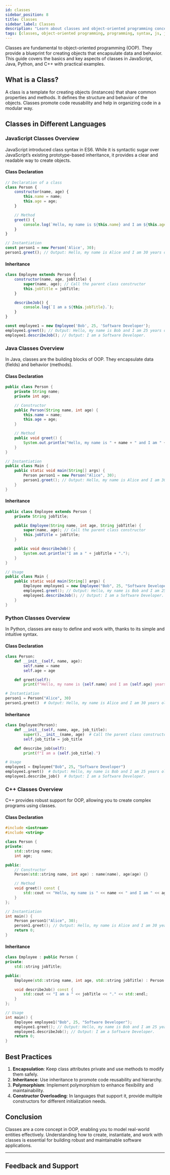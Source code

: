 ```yaml
---
id: classes
sidebar_position: 8
title: Classes
sidebar_label: Classes
description: "Learn about classes and object-oriented programming concepts in JavaScript, Java, Python, and C++. Understand how to create, instantiate, and work with classes effectively in these popular languages."
tags: [classes, object-oriented programming, programming, syntax, js, java, python, cpp]
---
```


Classes are fundamental to object-oriented programming (OOP). They provide a blueprint for creating objects that encapsulate data and behavior. This guide covers the basics and key aspects of classes in JavaScript, Java, Python, and C++ with practical examples.

<Ads />

## What is a Class?

A class is a template for creating objects (instances) that share common properties and methods. It defines the structure and behavior of the objects. Classes promote code reusability and help in organizing code in a modular way.

## Classes in Different Languages

<Tabs>
  <TabItem value="javascript" label="JavaScript" default>

### JavaScript Classes Overview

JavaScript introduced class syntax in ES6. While it is syntactic sugar over JavaScript’s existing prototype-based inheritance, it provides a clear and readable way to create objects.

#### Class Declaration

```js title="JavaScript Class Example"
// Declaration of a class
class Person {
    constructor(name, age) {
        this.name = name;
        this.age = age;
    }

    // Method
    greet() {
        console.log(`Hello, my name is ${this.name} and I am ${this.age} years old.`);
    }
}

// Instantiation
const person1 = new Person('Alice', 30);
person1.greet(); // Output: Hello, my name is Alice and I am 30 years old.
```

#### Inheritance

```js title="JavaScript Inheritance Example"
class Employee extends Person {
    constructor(name, age, jobTitle) {
        super(name, age); // Call the parent class constructor
        this.jobTitle = jobTitle;
    }

    describeJob() {
        console.log(`I am a ${this.jobTitle}.`);
    }
}

const employee1 = new Employee('Bob', 25, 'Software Developer');
employee1.greet(); // Output: Hello, my name is Bob and I am 25 years old.
employee1.describeJob(); // Output: I am a Software Developer.
```

  </TabItem>

  <TabItem value="java" label="Java">

### Java Classes Overview

In Java, classes are the building blocks of OOP. They encapsulate data (fields) and behavior (methods).

#### Class Declaration

```java title="Java Class Example"
public class Person {
    private String name;
    private int age;

    // Constructor
    public Person(String name, int age) {
        this.name = name;
        this.age = age;
    }

    // Method
    public void greet() {
        System.out.println("Hello, my name is " + name + " and I am " + age + " years old.");
    }
}

// Instantiation
public class Main {
    public static void main(String[] args) {
        Person person1 = new Person("Alice", 30);
        person1.greet(); // Output: Hello, my name is Alice and I am 30 years old.
    }
}
```

#### Inheritance

```java title="Java Inheritance Example"
public class Employee extends Person {
    private String jobTitle;

    public Employee(String name, int age, String jobTitle) {
        super(name, age); // Call the parent class constructor
        this.jobTitle = jobTitle;
    }

    public void describeJob() {
        System.out.println("I am a " + jobTitle + ".");
    }
}

// Usage
public class Main {
    public static void main(String[] args) {
        Employee employee1 = new Employee("Bob", 25, "Software Developer");
        employee1.greet(); // Output: Hello, my name is Bob and I am 25 years old.
        employee1.describeJob(); // Output: I am a Software Developer.
    }
}
```

  </TabItem>

  <TabItem value="python" label="Python">

### Python Classes Overview

In Python, classes are easy to define and work with, thanks to its simple and intuitive syntax.

#### Class Declaration

```python title="Python Class Example"
class Person:
    def __init__(self, name, age):
        self.name = name
        self.age = age

    def greet(self):
        print(f"Hello, my name is {self.name} and I am {self.age} years old.")

# Instantiation
person1 = Person("Alice", 30)
person1.greet()  # Output: Hello, my name is Alice and I am 30 years old.
```

#### Inheritance

```python title="Python Inheritance Example"
class Employee(Person):
    def __init__(self, name, age, job_title):
        super().__init__(name, age)  # Call the parent class constructor
        self.job_title = job_title

    def describe_job(self):
        print(f"I am a {self.job_title}.")

# Usage
employee1 = Employee("Bob", 25, "Software Developer")
employee1.greet()  # Output: Hello, my name is Bob and I am 25 years old.
employee1.describe_job()  # Output: I am a Software Developer.
```

  </TabItem>

  <TabItem value="cpp" label="C++">

### C++ Classes Overview

C++ provides robust support for OOP, allowing you to create complex programs using classes.

#### Class Declaration

```cpp title="C++ Class Example"
#include <iostream>
#include <string>

class Person {
private:
    std::string name;
    int age;

public:
    // Constructor
    Person(std::string name, int age) : name(name), age(age) {}

    // Method
    void greet() const {
        std::cout << "Hello, my name is " << name << " and I am " << age << " years old." << std::endl;
    }
};

// Instantiation
int main() {
    Person person1("Alice", 30);
    person1.greet(); // Output: Hello, my name is Alice and I am 30 years old.
    return 0;
}
```

#### Inheritance

```cpp title="C++ Inheritance Example"
class Employee : public Person {
private:
    std::string jobTitle;

public:
    Employee(std::string name, int age, std::string jobTitle) : Person(name, age), jobTitle(jobTitle) {}

    void describeJob() const {
        std::cout << "I am a " << jobTitle << "." << std::endl;
    }
};

// Usage
int main() {
    Employee employee1("Bob", 25, "Software Developer");
    employee1.greet(); // Output: Hello, my name is Bob and I am 25 years old.
    employee1.describeJob(); // Output: I am a Software Developer.
    return 0;
}
```

  </TabItem>
</Tabs>

<AdsComponent />

## Best Practices

1. **Encapsulation**: Keep class attributes private and use methods to modify them safely.
2. **Inheritance**: Use inheritance to promote code reusability and hierarchy.
3. **Polymorphism**: Implement polymorphism to enhance flexibility and maintainability.
4. **Constructor Overloading**: In languages that support it, provide multiple constructors for different initialization needs.


## Conclusion

Classes are a core concept in OOP, enabling you to model real-world entities effectively. Understanding how to create, instantiate, and work with classes is essential for building robust and maintainable software applications.

<AdsComponent />

---

<h2 className="text-center">Feedback and Support</h2>

<GiscusComponent />
